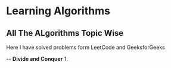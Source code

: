 # Learning Algorithms
## All The ALgorithms Topic Wise
Here I have solved problems form LeetCode and GeeksforGeeks

-- **Divide and Conquer**
1. 
